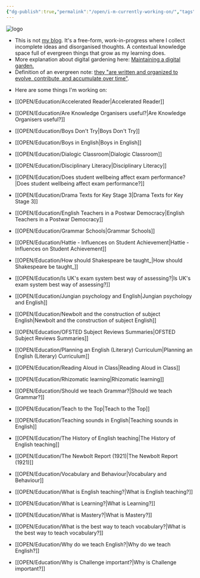 ```yaml
---
{"dg-publish":true,"permalink":"/open/i-m-currently-working-on/","tags":"gardenEntry","dgHomeLink":true,"dgPassFrontmatter":false}
---
```



![logo](http://garyhollingsbee.com/TW/images/digitalgardenowlbannertransblack.png)


<div class="transclusion internal-embed is-loaded"><div class="markdown-embed">

<div class="markdown-embed-title">



</div>




- This is not [my blog](http://garyhollingsbee.com/blog). It's a free-form, work-in-progress where I collect incomplete ideas and disorganised thoughts. A contextual knowledge space full of evergreen things that grow as my learning does.
- More explanation about digital gardening here: [Maintaining a digital garden.](http://garyhollingsbee.com/blog/2021/07/28/maintaining-a-digitalgarden)
- Definition of an evergreen note: [they "are written and organized to evolve, contribute, and accumulate over time"](https://notes.andymatuschak.org/Evergreen_notes).

</div></div>


- Here are some things I'm working on:

- [[OPEN/Education/Accelerated Reader|Accelerated Reader]]
- [[OPEN/Education/Are Knowledge Organisers useful?|Are Knowledge Organisers useful?]]
- [[OPEN/Education/Boys Don't Try|Boys Don't Try]]
- [[OPEN/Education/Boys in English|Boys in English]]
- [[OPEN/Education/Dialogic Classroom|Dialogic Classroom]]
- [[OPEN/Education/Disciplinary Literacy|Disciplinary Literacy]]
- [[OPEN/Education/Does student wellbeing affect exam performance?|Does student wellbeing affect exam performance?]]
- [[OPEN/Education/Drama Texts for Key Stage 3|Drama Texts for Key Stage 3]]
- [[OPEN/Education/English Teachers in a Postwar Democracy|English Teachers in a Postwar Democracy]]
- [[OPEN/Education/Grammar Schools|Grammar Schools]]
- [[OPEN/Education/Hattie - Influences on Student Achievement|Hattie - Influences on Student Achievement]]
- [[OPEN/Education/How should Shakespeare be taught_|How should Shakespeare be taught_]]
- [[OPEN/Education/Is UK's exam system best way of assessing?|Is UK's exam system best way of assessing?]]
- [[OPEN/Education/Jungian psychology and English|Jungian psychology and English]]
- [[OPEN/Education/Newbolt and the construction of subject English|Newbolt and the construction of subject English]]
- [[OPEN/Education/OFSTED Subject Reviews Summaries|OFSTED Subject Reviews Summaries]]
- [[OPEN/Education/Planning an English (Literary) Curriculum|Planning an English (Literary) Curriculum]]
- [[OPEN/Education/Reading Aloud in Class|Reading Aloud in Class]]
- [[OPEN/Education/Rhizomatic learning|Rhizomatic learning]]
- [[OPEN/Education/Should we teach Grammar?|Should we teach Grammar?]]
- [[OPEN/Education/Teach to the Top|Teach to the Top]]
- [[OPEN/Education/Teaching sounds in English|Teaching sounds in English]]
- [[OPEN/Education/The History of English teaching|The History of English teaching]]
- [[OPEN/Education/The Newbolt Report (1921)|The Newbolt Report (1921)]]
- [[OPEN/Education/Vocabulary and Behaviour|Vocabulary and Behaviour]]
- [[OPEN/Education/What is English teaching?|What is English teaching?]]
- [[OPEN/Education/What is Learning?|What is Learning?]]
- [[OPEN/Education/What is Mastery?|What is Mastery?]]
- [[OPEN/Education/What is the best way to teach vocabulary?|What is the best way to teach vocabulary?]]
- [[OPEN/Education/Why do we teach English?|Why do we teach English?]]
- [[OPEN/Education/Why is Challenge important?|Why is Challenge important?]]



